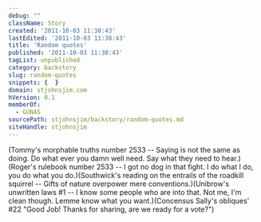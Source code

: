 ```yaml
---
debug: ""
className: Story
created: '2011-10-03 11:38:43'
lastEdited: '2011-10-03 11:38:43'
title: 'Random quotes'
published: '2011-10-03 11:38:43'
tagList: unpublished
category: backstory
slug: random-quotes
snippets: {  }
domain: stjohnsjim.com
hVersion: 0.1
memberOf:
  - GUNAS
sourcePath: stjohnsjim/backstory/random-quotes.md
siteHandle: stjohnsjim
---
```

(Tommy's morphable truths number 2533 -- Saying is not the same as doing. Do what ever you damn well need. Say what they need to hear.) (Roger's rulebook number 2533 -- I got no dog in that fight. I do what I do, you do what you do.)(Southwick's reading on the entrails of the roadkill squirrel -- Gifts of nature overpower mere conventions.)(Unibrow's unwritten laws #1 -- I know some people who are into that. Not me, I'm clean though. Lemme know what you want.)(Concensus Sally's obliques' #22 "Good Job! Thanks for sharing, are we ready for a vote?")

